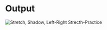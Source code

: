 #  Output

![Stretch, Shadow, Left-Right Strecth-Practice](https://github.com/user-attachments/assets/cb17b1de-b369-4088-be05-e8e7a60e8374)
